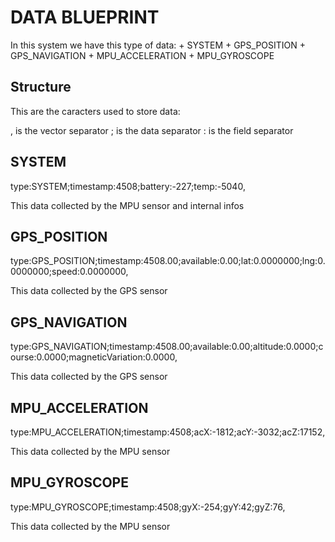 # DATA BLUEPRINT

In this system we have this type of data:
    + SYSTEM
    + GPS_POSITION
    + GPS_NAVIGATION
    + MPU_ACCELERATION
    + MPU_GYROSCOPE

## Structure
This are the caracters used to store data:

, is the vector separator
; is the data separator
: is the field separator

## SYSTEM

type:SYSTEM;timestamp:4508;battery:-227;temp:-5040,

This data collected by the MPU sensor and internal infos

## GPS_POSITION

type:GPS_POSITION;timestamp:4508.00;available:0.00;lat:0.0000000;lng:0.0000000;speed:0.0000000,

This data collected by the GPS sensor


## GPS_NAVIGATION

type:GPS_NAVIGATION;timestamp:4508.00;available:0.00;altitude:0.0000;course:0.0000;magneticVariation:0.0000,

This data collected by the GPS sensor


## MPU_ACCELERATION

type:MPU_ACCELERATION;timestamp:4508;acX:-1812;acY:-3032;acZ:17152,

This data collected by the MPU sensor


## MPU_GYROSCOPE

type:MPU_GYROSCOPE;timestamp:4508;gyX:-254;gyY:42;gyZ:76,

This data collected by the MPU sensor
